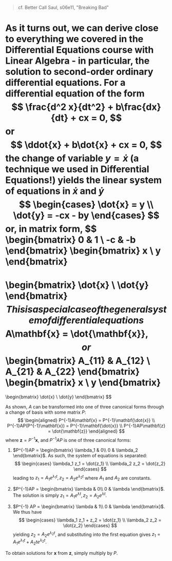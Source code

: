 > cf. Better Call Saul, s06e11, "Breaking Bad"

As it turns out, we can derive close to everything we covered in the Differential Equations course with Linear Algebra - in particular, the solution to second-order ordinary differential equations. For a differential equation of the form
$$
\frac{d^2 x}{dt^2} + b\frac{dx}{dt} + cx = 0,
$$
or
$$
\ddot{x} + b\dot{x} + cx = 0,
$$
the change of variable $y = \dot{x}$ (a technique we used in Differential Equations!) yields the linear system of equations in $\dot{x}$ and $\dot{y}$
$$
\begin{cases}
\dot{x} = y \\
\dot{y} = -cx - by
\end{cases}
$$
or, in matrix form,
$$
\begin{bmatrix}
0 & 1 \\
-c & -b
\end{bmatrix}
\begin{bmatrix}
x \\ y
\end{bmatrix}
=
\begin{bmatrix}
\dot{x} \\ \dot{y}
\end{bmatrix}
$$
This is a special case of the general system of differential equations
$$
A\mathbf{x} = \dot{\mathbf{x}},
$$
or
$$
\begin{bmatrix}
A_{11} & A_{12} \\
A_{21} & A_{22}
\end{bmatrix}
\begin{bmatrix}
x \\ y
\end{bmatrix}
=
\begin{bmatrix}
\dot{x} \\ \dot{y}
\end{bmatrix}
$$

As shown, $A$ can be transformed into one of three canonical forms through a change of basis with some matrix $P$:
$$
\begin{aligned}
P^{-1}A\mathbf{x} = P^{-1}\mathbf{\dot{x}} \\
P^{-1}AP(P^{-1}\mathbf{x}) = P^{-1}\mathbf{\dot{x}} \\
P^{-1}AP\mathbf{z} = \dot{\mathbf{z}}
\end{aligned}
$$
where $\mathbf{z} = P^{-1}\mathbf{x}$, and $P^{-1}AP$ is one of three canonical forms:
1. $P^{-1}AP = \begin{bmatrix} \lambda_1 & 0\\ 0 & \lambda_2 \end{bmatrix}$. As such, the system of equations is separated:
$$
\begin{cases}
\lambda_1 z_1 = \dot{z_1} \\
\lambda_2 z_2 = \dot{z_2}
\end{cases}
$$
leading to $z_1 = A_1e^{\lambda_1 t}, z_2 = A_2 e^{\lambda_2 t}$ where $A_1$ and $A_2$ are constants. 

2. $P^{-1}AP = \begin{bmatrix} \lambda & 0\\ 0 & \lambda \end{bmatrix}$. The solution is simply $z_1 = A_1 e^{\lambda t}, z_2 = A_2 e^{\lambda t}$.

3. $P^{-1} AP = \begin{bmatrix} \lambda & 1\\ 0 & \lambda \end{bmatrix}$. We thus have
$$
\begin{cases}
\lambda_1 z_1 + z_2 = \dot{z_1} \\
\lambda_2 z_2 = \dot{z_2}
\end{cases}
$$
yielding $z_2 = A_2 e^{\lambda_2 t}$, and substituting into the first equation gives $z_1 = A_1e^{\lambda_1 t} + A_2te^{\lambda_2 t}$.

To obtain solutions for $\mathbf{x}$ from $\mathbf{z}$, simply multiply 
 by $P$.